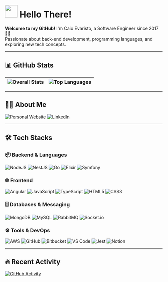 # <img src="https://github.com/user-attachments/assets/090d860c-e8a4-44f5-a892-b1289fb952eb" width="40" height="40"> Hello There! 

**Welcome to my GitHub!** I'm Caio Evaristo, a Software Engineer since 2017 👨‍💻  
Passionate about back-end development, programming languages, and exploring new tech concepts.

---

## 📊 GitHub Stats

| ![Overall Stats](https://github-readme-stats.vercel.app/api?username=CaioEvaristo&show_icons=true&theme=great-gatsby&hide_border=true&count_private=true) | ![Top Languages](https://github-readme-stats.vercel.app/api/top-langs/?username=CaioEvaristo&theme=great-gatsby&hide_border=true&layout=compact&langs_count=8) |
|------------------------------------------------------------------------------------------------------------------------------------------------------------|---------------------------------------------------------------------------------------------------------------------------------------------------------------|

---

## 👨‍💻 About Me
[![Personal Website](https://img.shields.io/badge/Portfolio-FF7139?style=for-the-badge&logo=firefox&logoColor=white)](https://whoami-eight.vercel.app/)
[![LinkedIn](https://img.shields.io/badge/LinkedIn-0A66C2?style=for-the-badge&logo=linkedin&logoColor=white)](https://linkedin.com/in/seu-perfil) <!-- Adicione seu link! -->

---

## 🛠 Tech Stacks

### 📦 Backend & Languages
![NodeJS](https://img.shields.io/badge/Node.js-339933?logo=nodedotjs&logoColor=white)
![NestJS](https://img.shields.io/badge/NestJS-E0234E?logo=nestjs&logoColor=white)
![Go](https://img.shields.io/badge/Go-00ADD8?logo=go&logoColor=white)
![Elixir](https://img.shields.io/badge/Elixir-4B275F?logo=elixir&logoColor=white)
![Symfony](https://img.shields.io/badge/Symfony-000000?logo=symfony&logoColor=white)

### 🌐 Frontend
![Angular](https://img.shields.io/badge/Angular-DD0031?logo=angular&logoColor=white)
![JavaScript](https://img.shields.io/badge/JavaScript-F7DF1E?logo=javascript&logoColor=black)
![TypeScript](https://img.shields.io/badge/TypeScript-3178C6?logo=typescript&logoColor=white)
![HTML5](https://img.shields.io/badge/HTML5-E34F26?logo=html5&logoColor=white)
![CSS3](https://img.shields.io/badge/CSS3-1572B6?logo=css3&logoColor=white)

### 🗄 Databases & Messaging
![MongoDB](https://img.shields.io/badge/MongoDB-47A248?logo=mongodb&logoColor=white)
![MySQL](https://img.shields.io/badge/MySQL-4479A1?logo=mysql&logoColor=white)
![RabbitMQ](https://img.shields.io/badge/RabbitMQ-FF6600?logo=rabbitmq&logoColor=white)
![Socket.io](https://img.shields.io/badge/Socket.io-010101?logo=socketdotio&logoColor=white)

### ⚙️ Tools & DevOps
![AWS](https://img.shields.io/badge/AWS-232F3E?logo=amazonaws&logoColor=white)
![GitHub](https://img.shields.io/badge/GitHub-181717?logo=github&logoColor=white)
![Bitbucket](https://img.shields.io/badge/Bitbucket-0052CC?logo=bitbucket&logoColor=white)
![VS Code](https://img.shields.io/badge/VSCode-007ACC?logo=visualstudiocode&logoColor=white)
![Jest](https://img.shields.io/badge/Jest-C21325?logo=jest&logoColor=white)
![Notion](https://img.shields.io/badge/Notion-000000?logo=notion&logoColor=white)

---

## 🔥 Recent Activity
<!-- Adicione seu GitHub Activity Feed (opcional) -->
[![GitHub Activity](https://github-readme-activity-graph.vercel.app/graph?username=CaioEvaristo&theme=great-gatsby&hide_border=true)](https://github.com/CaioEvaristo)
